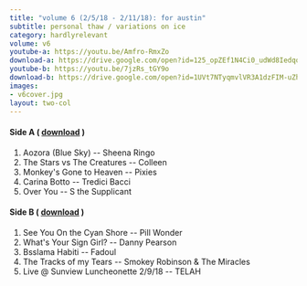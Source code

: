 ```yaml
---
title: "volume 6 (2/5/18 - 2/11/18): for austin"
subtitle: personal thaw / variations on ice
category: hardlyrelevant
volume: v6
youtube-a: https://youtu.be/Amfro-RmxZo 
download-a: https://drive.google.com/open?id=125_opZEf1N4Ci0_udWd8IedqqiiWdzCd 
youtube-b: https://youtu.be/7jzRs_tGY9o 
download-b: https://drive.google.com/open?id=1UVt7NTyqmvlVR3A1dzFIM-uZhghlZkZj 
images: 
- v6cover.jpg
layout: two-col 
---
```

#### Side A ( <a target="_blank" href="{{ page.download-a }}">download</a> ) ####
1. Aozora (Blue Sky) -- Sheena Ringo
2. The Stars vs The Creatures -- Colleen
3. Monkey's Gone to Heaven -- Pixies
4. Carina Botto -- Tredici Bacci
5. Over You -- S the Supplicant

#### Side B ( <a target="_blank" href="{{ page.download-b }}">download</a> ) ####
1. See You On the Cyan Shore -- Pill Wonder
2. What's Your Sign Girl? -- Danny Pearson
3. Bsslama Habiti -- Fadoul
4. The Tracks of my Tears -- Smokey Robinson & The Miracles
5. Live @ Sunview Luncheonette 2/9/18 -- TELAH
